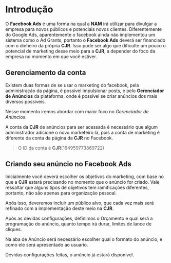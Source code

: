 # Introdução

O **Facebook Ads** é uma forma na qual a **NAM** irá utilizar para divulgar a empresa para novos públicos e potenciais novos clientes. Diferentemente do Google Ads, aparentemente o facebook ainda não implementou um sistema como o Ad Grants, portanto o **Facebook Ads** deverá ser financiado com o dinheiro da própria **CJR**. Isso pode ser algo que dificulte um pouco o potencial de marketing desse meio para a **CJR**, a depender do foco da empresa no momento em que você estiver. 

## Gerenciamento da conta

Existem duas formas de se usar o marketing do facebook, pela administração da página, é possível impulsionar posts, e pelo **Gerenciador de Anúncios** da plataforma, onde é possível se criar anúncios dos mais diversos possíveis.

Nesse momento iremos abordar com maior foco no *Gerenciador de Anúncios*.


A conta da **CJR** de anúncios para ser acessada é necessário que algum administrador adicione o novo marketeiro lá, pois a conta de marketing é diferente da conta da página da **CJR** no Facebook.

> O ID da conta é **CJR**(164959773869722)

## Criando seu anúncio no **Facebook Ads**

Inicialmente você deverá escolher os objetivos do marketing, com base no que a **CJR** estará precisando no momento que o anúncio for criado. Vale ressaltar que alguns tipos de objetivos tem ramificações diferentes, portanto, não são apenas para organização pessoal.

Após isso, deveremos incluir um público alvo, que cada vez mais será refinado com a implementação deste meio na **CJR**.

Após as devidas configurações, definimos o Orçamento e qual será a programação do anúncio, quanto tempo irá durar, limites de lance de cliques.

Na aba de Anúncio será necessário escolher qual o formato do anúncio, e como ele será apresentado ao usuario.

Devidas configurações feitas, o anúncio já estará disponível.
